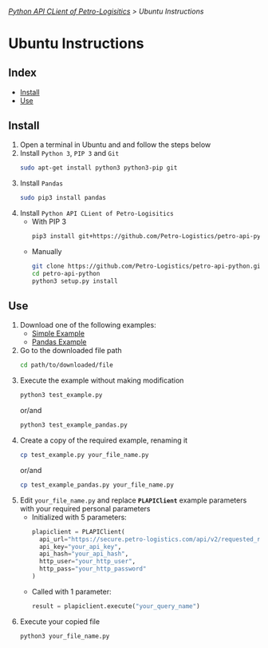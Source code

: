 ###### [Python API CLient of Petro-Logisitics](../README.md) > Ubuntu Instructions

# Ubuntu Instructions

## Index
- [Install](#install)
- [Use](#use)

## Install
1. Open a terminal in Ubuntu and and follow the steps below
2. Install `Python 3`, `PIP 3` and `Git`
   ```bash
   sudo apt-get install python3 python3-pip git
   ```
3. Install `Pandas`
   ```bash
   sudo pip3 install pandas
   ```
4. Install `Python API CLient of Petro-Logisitics`
   - With PIP 3
     ```bash
     pip3 install git+https://github.com/Petro-Logistics/petro-api-python
     ```
   - Manually
     ```bash
     git clone https://github.com/Petro-Logistics/petro-api-python.git
     cd petro-api-python
     python3 setup.py install
     ```

## Use
1. Download one of the following examples:
    - [Simple Example](https://github.com/Petro-Logistics/petro-api-python/blob/master/examples/test_example.py)
    - [Pandas Example](https://github.com/Petro-Logistics/petro-api-python/blob/master/examples/test_example_pandas.py)
2. Go to the downloaded file path
    ```bash
    cd path/to/downloaded/file
    ```
3. Execute the example without making modification
    ```bash
    python3 test_example.py
    ```
     or/and
    ```bash
    python3 test_example_pandas.py
    ```
4. Create a copy of the required example, renaming it
    ```bash
    cp test_example.py your_file_name.py
    ```
     or/and
    ```bash
    cp test_example_pandas.py your_file_name.py
    ```
5. Edit `your_file_name.py` and replace **`PLAPIClient`** example parameters with your required personal parameters
    - Initialized with 5 parameters:
      ```python
      plapiclient = PLAPIClient(
        api_url="https://secure.petro-logistics.com/api/v2/requested_report_type",
        api_key="your_api_key",
        api_hash="your_api_hash",
        http_user="your_http_user",
        http_pass="your_http_password"
      )
      ```
    - Called with 1 parameter:
      ```python
      result = plapiclient.execute("your_query_name")
      ```
6. Execute your copied file
    ```bash
    python3 your_file_name.py
    ```
